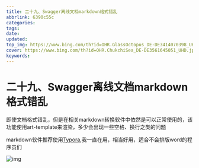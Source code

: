 ```yaml
---
title: 二十九、Swagger离线文档markdown格式错乱
abbrlink: 6390c55c
categories: 
tags: 
date: 
updated: 
top_img: https://www.bing.com/th?id=OHR.GlassOctopus_DE-DE3414070398_UHD.jpg
cover: https://www.bing.com/th?id=OHR.ChukchiSea_DE-DE3561645051_UHD.jpg
keywords: 
---
```

# 二十九、Swagger离线文档markdown格式错乱

即使文档格式错乱，但是在相关markdown转换软件中依然是可以正常使用的，该功能使用art-template来渲染，多少会出现一些空格、换行之类的问题

markdown软件推荐使用[Typora](https://www.typora.io/),我一直在用，相当好用，适合不会排版word的程序员们

![img](https://s3.uuu.ovh/imgs/2022/06/14/1e883d6560d24944.png)

